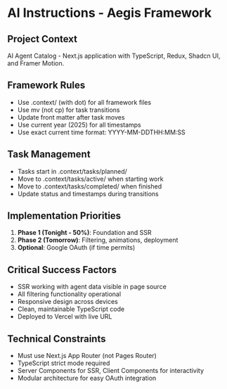 # AI Instructions - Aegis Framework

## Project Context
AI Agent Catalog - Next.js application with TypeScript, Redux, Shadcn UI, and Framer Motion.

## Framework Rules
- Use .context/ (with dot) for all framework files
- Use mv (not cp) for task transitions
- Update front matter after task moves
- Use current year (2025) for all timestamps
- Use exact current time format: YYYY-MM-DDTHH:MM:SS

## Task Management
- Tasks start in .context/tasks/planned/
- Move to .context/tasks/active/ when starting work
- Move to .context/tasks/completed/ when finished
- Update status and timestamps during transitions

## Implementation Priorities
1. **Phase 1 (Tonight - 50%)**: Foundation and SSR
2. **Phase 2 (Tomorrow)**: Filtering, animations, deployment
3. **Optional**: Google OAuth (if time permits)

## Critical Success Factors
- SSR working with agent data visible in page source
- All filtering functionality operational
- Responsive design across devices
- Clean, maintainable TypeScript code
- Deployed to Vercel with live URL

## Technical Constraints
- Must use Next.js App Router (not Pages Router)
- TypeScript strict mode required
- Server Components for SSR, Client Components for interactivity
- Modular architecture for easy OAuth integration 